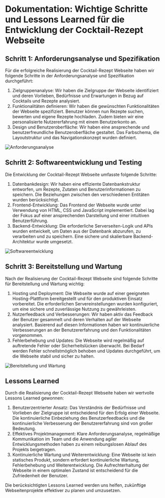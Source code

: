 # Dokumentation: Wichtige Schritte und Lessons Learned für die Entwicklung der Cocktail-Rezept Webseite

## Schritt 1: Anforderungsanalyse und Spezifikation

Für die erfolgreiche Realisierung der Cocktail-Rezept Webseite haben wir folgende Schritte in der Anforderungsanalyse und Spezifikation durchgeführt:

1. Zielgruppenanalyse: Wir haben die Zielgruppe der Webseite identifiziert und deren Vorlieben, Bedürfnisse und Erwartungen in Bezug auf Cocktails und Rezepte analysiert.
2. Funktionalitäten definieren: Wir haben die gewünschten Funktionalitäten der Webseite spezifiziert. Benutzer können nun Rezepte suchen, bewerten und eigene Rezepte hochladen. Zudem bieten wir eine personalisierte Nutzererfahrung mit einem Benutzerkonto an.
3. Design und Benutzeroberfläche: Wir haben eine ansprechende und benutzerfreundliche Benutzeroberfläche gestaltet. Das Farbschema, die Layoutstruktur und das Navigationskonzept wurden definiert.

![Anforderungsanalyse](anforderungsanalyse.png)

## Schritt 2: Softwareentwicklung und Testing

Die Entwicklung der Cocktail-Rezept Webseite umfasste folgende Schritte:

1. Datenbankdesign: Wir haben eine effiziente Datenbankstruktur entworfen, um Rezepte, Zutaten und Benutzerinformationen zu speichern. Die Beziehungen zwischen den verschiedenen Entitäten wurden berücksichtigt.
2. Frontend-Entwicklung: Das Frontend der Webseite wurde unter Verwendung von HTML, CSS und JavaScript implementiert. Dabei lag der Fokus auf einer ansprechenden Darstellung und einer intuitiven Benutzerführung.
3. Backend-Entwicklung: Die erforderliche Serverseiten-Logik und APIs wurden entwickelt, um Daten aus der Datenbank abzurufen, zu verarbeiten und zu speichern. Eine sichere und skalierbare Backend-Architektur wurde umgesetzt.

![Softwareentwicklung](softwareentwicklung.png)

## Schritt 3: Bereitstellung und Wartung

Nach der Realisierung der Cocktail-Rezept Webseite sind folgende Schritte für Bereitstellung und Wartung wichtig:

1. Hosting und Deployment: Die Webseite wurde auf einer geeigneten Hosting-Plattform bereitgestellt und für den produktiven Einsatz vorbereitet. Die erforderlichen Servereinstellungen wurden konfiguriert, um eine sichere und zuverlässige Nutzung zu gewährleisten.
2. Nutzerfeedback und Verbesserungen: Wir haben aktiv das Feedback der Benutzer gesammelt und deren Verhalten auf der Webseite analysiert. Basierend auf diesen Informationen haben wir kontinuierliche Verbesserungen an der Benutzererfahrung und den Funktionalitäten vorgenommen.
3. Fehlerbehebung und Updates: Die Webseite wird regelmäßig auf auftretende Fehler oder Sicherheitslücken überwacht. Bei Bedarf werden Fehler schnellstmöglich behoben und Updates durchgeführt, um die Webseite stabil und sicher zu halten.

![Bereitstellung und Wartung](bereitstellung_wartung.png)

## Lessons Learned

Durch die Realisierung der Cocktail-Rezept Webseite haben wir wertvolle Lessons Learned gewonnen:

1. Benutzerzentrierter Ansatz: Das Verständnis der Bedürfnisse und Vorlieben der Zielgruppe ist entscheidend für den Erfolg einer Webseite. Die kontinuierliche Einbeziehung des Benutzerfeedbacks und die kontinuierliche Verbesserung der Benutzererfahrung sind von großer Bedeutung.
2. Effektives Projektmanagement: Klare Anforderungsanalyse, regelmäßige Kommunikation im Team und die Anwendung agiler Entwicklungsmethoden haben zu einem reibungslosen Ablauf des Projekts beigetragen.
3. Kontinuierliche Wartung und Weiterentwicklung: Eine Webseite ist kein statisches Produkt, sondern erfordert kontinuierliche Wartung, Fehlerbehebung und Weiterentwicklung. Die Aufrechterhaltung der Webseite in einem optimalen Zustand ist entscheidend für die Zufriedenheit der Benutzer.

Die berücksichtigten Lessons Learned werden uns helfen, zukünftige Webseitenprojekte effektiver zu planen und umzusetzen.
